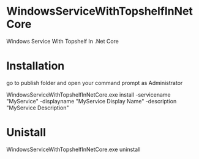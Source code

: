 # WindowsServiceWithTopshelfInNetCore
Windows Service With Topshelf In .Net Core


# Installation
go to publish folder and open your command prompt as Administrator

WindowsServiceWithTopshelfInNetCore.exe install -servicename "MyService" -displayname "MyService Display Name" -description "MyService Description"

# Unistall
WindowsServiceWithTopshelfInNetCore.exe uninstall
